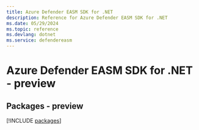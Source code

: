 ```yaml
---
title: Azure Defender EASM SDK for .NET
description: Reference for Azure Defender EASM SDK for .NET
ms.date: 05/29/2024
ms.topic: reference
ms.devlang: dotnet
ms.service: defendereasm
---
```

# Azure Defender EASM SDK for .NET - preview
## Packages - preview
[!INCLUDE [packages](defender-easm-index.md)]